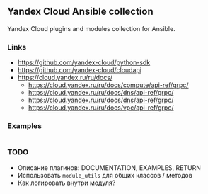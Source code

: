 Yandex Cloud Ansible collection
---

Yandex Cloud plugins and modules collection for Ansible.

### Links
- <https://github.com/yandex-cloud/python-sdk>
- <https://github.com/yandex-cloud/cloudapi>
- <https://cloud.yandex.ru/ru/docs/>
  - <https://cloud.yandex.ru/ru/docs/compute/api-ref/grpc/>
  - <https://cloud.yandex.ru/ru/docs/dns/api-ref/grpc/>
  - <https://cloud.yandex.ru/ru/docs/dns/api-ref/grpc/>
  - <https://cloud.yandex.ru/ru/docs/vpc/api-ref/grpc/>


### Examples
```yaml

```


### TODO
- Описание плагинов: DOCUMENTATION, EXAMPLES, RETURN
- Использовать `module_utils` для общих классов / методов
- Как логировать внутри модуля?

